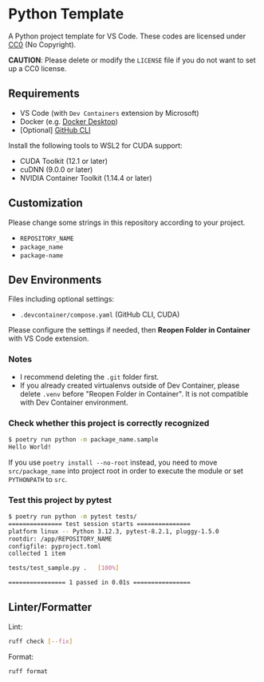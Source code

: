 # Python Template

A Python project template for VS Code. These codes are licensed under [CC0](https://creativecommons.org/publicdomain/zero/1.0/) (No Copyright).

**CAUTION**: Please delete or modify the `LICENSE` file if you do not want to set up a CC0 license.

## Requirements

- VS Code (with `Dev Containers` extension by Microsoft)
- Docker (e.g. [Docker Desktop](https://www.docker.com/products/docker-desktop/))
- \[Optional\] [GitHub CLI](https://cli.github.com/)

Install the following tools to WSL2 for CUDA support:

- CUDA Toolkit (12.1 or later)
- cuDNN (9.0.0 or later)
- NVIDIA Container Toolkit (1.14.4 or later)

## Customization

Please change some strings in this repository according to your project.

- `REPOSITORY_NAME`
- `package_name`
- `package-name`

## Dev Environments

Files including optional settings:

- `.devcontainer/compose.yaml` (GitHub CLI, CUDA)

Please configure the settings if needed, then **Reopen Folder in Container** with VS Code extension.

### Notes

- I recommend deleting the `.git` folder first.
- If you already created virtualenvs outside of Dev Container, please delete `.venv` before "Reopen Folder in Container". It is not compatible with Dev Container environment.

### Check whether this project is correctly recognized

```sh
$ poetry run python -m package_name.sample
Hello World!
```

If you use `poetry install --no-root` instead, you need to move `src/package_name` into project root in order to execute the module or set `PYTHONPATH` to `src`.

### Test this project by pytest

```sh
$ poetry run python -m pytest tests/
=============== test session starts ===============
platform linux -- Python 3.12.3, pytest-8.2.1, pluggy-1.5.0
rootdir: /app/REPOSITORY_NAME
configfile: pyproject.toml
collected 1 item

tests/test_sample.py .   [100%]

================ 1 passed in 0.01s ================
```

## Linter/Formatter

Lint:

```sh
ruff check [--fix]
```

Format:

```sh
ruff format
```
